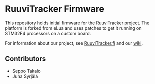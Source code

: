 RuuviTracker Firmware
=====================

This repository holds initial firmware for the RuuviTracker project.
The platform is forked from eLua and uses patches to get it running on STM32F4 processors on a custom board.

For information about our project, see [RuuviTracker.fi][1] and our [wiki][2].

 [1]: http://www.ruuvitracker.fi/                   "The RuuviTracker project's website"
 [2]: http://wiki.ruuvitracker.fi/wiki/Main_Page    "The RuuviTracker wiki"


Contributors
------------

 * Seppo Takalo
 * Juha Syrjälä
